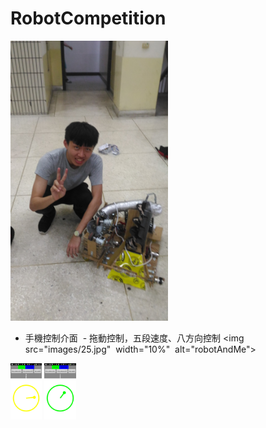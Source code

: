 # RobotCompetition
<img src="images/RobotAndMe.jpg"  width="50%"  alt="robotAndMe">


- 手機控制介面
  - 拖動控制，五段速度、八方向控制
<img src="images/25.jpg"  width="10%"  alt="robotAndMe">
<img src="images/63.jpg"  width="10%"  alt="robotAndMe">
<img src="images/92.jpg"  width="10%"  alt="robotAndMe">


